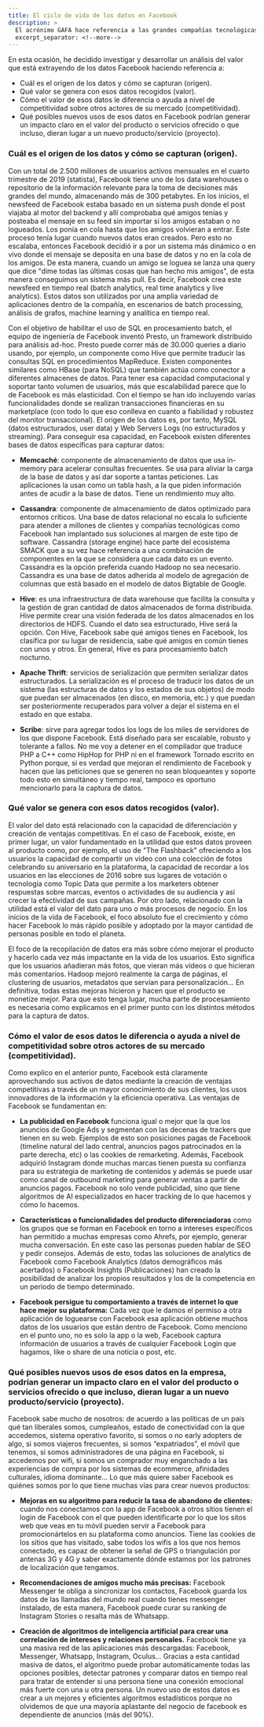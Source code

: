 ```yaml
---
title: El ciclo de vida de los datos en Facebook
description: >
  El acrónimo GAFA hace referencia a las grandes compañías tecnológicas Google, Amazon, Facebook y Apple.
  excerpt_separator: <!--more-->
---
```


En esta ocasión, he decidido investigar y desarrollar un análisis del valor que está extrayendo de los datos Facebook haciendo referencia a:

* Cuál es el origen de los datos y cómo se capturan (origen).
* Qué valor se genera con esos datos recogidos (valor).
* Cómo el valor de esos datos le diferencia o ayuda a nivel de competitividad sobre otros actores de su mercado (competitividad).
* Qué posibles nuevos usos de esos datos en Facebook podrían generar un impacto claro en el valor del producto o servicios ofrecido o que incluso, dieran lugar a un nuevo producto/servicio (proyecto).

<!--more-->

### Cuál es el origen de los datos y cómo se capturan (origen).

Con un total de 2.500 millones de usuarios activos mensuales en el cuarto trimestre de 2019 (statista), Facebook tiene uno de los data warehouses o repositorio de la información relevante para la toma de decisiones más grandes del mundo, almacenando más de 300 petabytes. En los inicios, el newsfeed de Facebook estaba basado en un sistema push donde el post viajaba al motor del backend y allí comprobaba qué amigos tenías y posteaba el mensaje en su feed sin importar si los amigos estaban o no logueados. Los ponía en cola hasta que los amigos volvieran a entrar. Este proceso tenía lugar cuando nuevos datos eran creados. Pero esto no escalaba, entonces Facebook decidió ir a por un sistema más dinámico o en vivo donde el mensaje se deposita en una base de datos y no en la cola de los amigos. De esta manera, cuando un amigo se loguea se lanza una query que dice "dime todas las últimas cosas que han hecho mis amigos", de esta manera conseguimos un sistema más pull. Es decir, Facebook crea este newsfeed en tiempo real (batch analytics, real time analytics y live analytics). Estos datos son utilizados por una amplia variedad de aplicaciones dentro de la compañía, en escenarios de batch processing, análisis de grafos, machine learning y analítica en tiempo real.

Con el objetivo de habilitar el uso de SQL en procesamiento batch, el equipo de ingeniería de Facebook inventó Presto, un framework distribuido para análisis ad-hoc. Presto puede correr más de 30.000 queries a diario usando, por ejemplo, un componente como Hive que permite traducir las consultas SQL en procedimientos MapReduce. Existen componentes similares como HBase (para NoSQL) que también actúa como conector a diferentes almacenes de datos. Para tener esa capacidad computacional y soportar tanto volumen de usuarios, más que escalabilidad parece que lo de Facebook es más elasticidad. Con el tiempo se han ido incluyendo varias funcionalidades donde se realizan transacciones financieras en su marketplace (con todo lo que eso conlleva en cuanto a fiabilidad y robustez del monitor transaccional). El origen de los datos es, por tanto, MySQL (datos estructurados, user data) y Web Servers Logs (no estructurados y streaming). Para conseguir esa capacidad, en Facebook existen diferentes bases de datos específicas para capturar datos:

* <b>Memcaché</b>: componente de almacenamiento de datos que usa in-memory para acelerar consultas frecuentes. Se usa para aliviar la carga de la base de datos y así dar soporte a tantas peticiones. Las aplicaciones la usan como un tabla hash, a la que piden información antes de acudir a la base de datos. Tiene un rendimiento muy alto.

* <b>Cassandra</b>: componente de almacenamiento de datos optimizado para entornos críticos. Una base de datos relacional no escala lo suficiente para atender a millones de clientes y compañías tecnológicas como Facebook han implantado sus soluciones al margen de este tipo de software. Cassandra (storage engine) hace parte del ecosistema SMACK que a su vez hace referencia a una combinación de componentes en la que se considera que cada dato es un evento. Cassandra es la opción preferida cuando Hadoop no sea necesario. Cassandra es una base de datos adherida al modelo de agregación de columnas que está basado en el modelo de datos Bigtable de Google.

* <b>Hive</b>: es una infraestructura de data warehouse que facilita la consulta y la gestión de gran cantidad de datos almacenados de forma distribuida. Hive permite crear una visión federada de los datos almacenados en los directorios de HDFS. Cuando el dato sea estructurado, Hive será la opción. Con Hive, Facebook sabe qué amigos tienes en Facebook, los clasifica por su lugar de residencia, sabe qué amigos en común tienes con unos y otros. En general, Hive es para procesamiento batch nocturno. 

* <b>Apache Thrift</b>: servicios de serialización que permiten serializar datos estructurados. La serialización es el proceso de traducir los datos de un sistema (las estructuras de datos y los estados de sus objetos) de modo que puedan ser almacenados (en disco, en memoria, etc.) y que puedan ser posteriormente recuperados para volver a dejar el sistema en el estado en que estaba.

* <b>Scribe</b>: sirve para agregar todos los logs de los miles de servidores de los que dispone Facebook. Está diseñado para ser escalable, robusto y tolerante a fallos.
No me voy a detener en el compilador que traduce PHP a C++ como HipHop for PHP ni en el framework Tornado escrito en Python porque, si es verdad que mejoran el rendimiento de Facebook y hacen que las peticiones que se generen no sean bloqueantes y soporte todo esto en simultáneo y tiempo real, tampoco es oportuno mencionarlo para la captura de datos.

### Qué valor se genera con esos datos recogidos (valor). 

El valor del dato está relacionado con la capacidad de diferenciación y creación de ventajas competitivas. En el caso de Facebook, existe, en primer lugar, un valor fundamentado en la utilidad que estos datos proveen al producto como, por ejemplo, el uso de "The Flashback" ofreciendo a los usuarios la capacidad de compartir un vídeo con una colección de fotos celebrando su aniversario en la plataforma, la capacidad de recordar a los usuarios en las elecciones de 2016 sobre sus lugares de votación o tecnología como Topic Data que permite a los marketers obtener respuestas sobre marcas, eventos o actividades de su audiencia y así crecer la efectividad de sus campañas. Por otro lado, relacionado con la utilidad está el valor del dato para uno o más procesos de negocio. En los inicios de la vida de Facebook, el foco absoluto fue el crecimiento y cómo hacer Facebook lo más rápido posible y adoptado por la mayor cantidad de personas posible en todo el planeta. 

El foco de la recopilación de datos era más sobre cómo mejorar el producto y hacerlo cada vez más impactante en la vida de los usuarios. Esto significa que los usuarios añadieran más fotos, que vieran más vídeos o que hicieran más comentarios. Hadoop mejoró realmente la carga de páginas, el clustering de usuarios, metadatos que servían para personalización... En definitiva, todas estas mejoras hicieron y hacen que el producto se monetize mejor. Para que esto tenga lugar, mucha parte de procesamiento es necesaria como explicamos en el primer punto con los distintos métodos para la captura de datos.

### Cómo el valor de esos datos le diferencia o ayuda a nivel de competitividad sobre otros actores de su mercado (competitividad). 

Como explico en el anterior punto, Facebook está claramente aprovechando sus activos de datos mediante la creación de ventajas competitivas a través de un mayor conocimiento de sus clientes, los usos innovadores de la información y la eficiencia operativa. Las ventajas de Facebook se fundamentan en:

* <b>La publicidad en Facebook</b> funciona igual o mejor que la que los anuncios de Google Ads y segmentan con las decenas de trackers que tienen en su web. Ejemplos de esto son posiciones pagas de Facebook (timeline natural del lado central, anuncios pagos patrocinados en la parte derecha, etc) o las cookies de remarketing. Además, Facebook adquirió Instagram donde muchas marcas tienen puesta su confianza para su estrategia de marketing de contenidos y además se puede usar como canal de outbound marketing para generar ventas a partir de anuncios pagos. Facebook no solo vende publicidad, sino que tiene algoritmos de AI especializados en hacer tracking de lo que hacemos y cómo lo hacemos.

* <b>Características o funcionalidades del producto diferenciadoras</b> como los grupos que se forman en Facebook en torno a intereses específicos han permitido a muchas empresas como Ahrefs, por ejemplo, generar mucha conversación. En este caso las personas pueden hablar de SEO y pedir consejos. Además de esto, todas las soluciones de analytics de Facebook como Facebook Analytics (datos demográficos más acertados) o Facebook Insights (Publicaciones) han creado la posibilidad de analizar los propios resultados y los de la competencia en un periodo de tiempo determinado. 

* <b>Facebook persigue tu comportamiento a través de internet lo que hace mejor su plataforma:</b> Cada vez que le damos el permiso a otra aplicación de loguearse con Facebook esa aplicación obtiene muchos datos de los usuarios que están dentro de Facebook. Como menciono en el punto uno, no es solo la app o la web, Facebook captura información de usuarios a través de cualquier Facebook Login que hagamos, like o share de una noticia o post, etc.

### Qué posibles nuevos usos de esos datos en la empresa, podrían generar un impacto claro en el valor del producto o servicios ofrecido o que incluso, dieran lugar a un nuevo producto/servicio (proyecto).

Facebook sabe mucho de nosotros: de acuerdo a las políticas de un país qué tan liberales somos, cumpleaños, estado de conectividad con la que accedemos, sistema operativo favorito, si somos o no early adopters de algo, si somos viajeros frecuentes, si somos “expatriados”, el móvil que tenemos, si somos administradores de una página en Facebook, si accedemos por wifi, si somos un comprador muy enganchado a las experiencias de compra por los sistemas de ecommerce, afinidades culturales, idioma dominante… Lo que más quiere saber Facebook es quiénes somos por lo que tiene muchas vías para crear nuevos productos:

* <b>Mejoras en su algoritmo para reducir la tasa de abandono de clientes:</b> cuando nos conectamos con la app de Facebook a otros sitios tienen el login de Facebook con el que pueden identificarte por lo que los sitos web que veas en tu móvil pueden servir a Facebook para promocionártelos en su plataforma como anuncios. Tiene las cookies de los sitios que has visitado, sabe todos los wifis a los que nos hemos conectado, es capaz de obtener la señal de GPS o triangulación por antenas 3G y 4G y saber exactamente dónde estamos por los patrones de localización que tengamos.

* <b>Recomendaciones de amigos mucho más precisas:</b> Facebook Messenger te obliga a sincronizar los contactos, Facebook guarda los datos de las llamadas del mundo real cuando tienes messenger instalado, de esta manera, Facebook puede curar su ranking de Instagram Stories o resalta más de Whatsapp.

* <b>Creación de algoritmos de inteligencia artificial para crear una correlación de intereses y relaciones personales.</b> Facebook tiene ya una masiva red de las aplicaciones más descargadas: Facebook, Messenger, Whatsapp, Instagram, Oculus… Gracias a esta cantidad masiva de datos, el algoritmo puede probar automáticamente todas las opciones posibles, detectar patrones y comparar datos en tiempo real para tratar de entender si una persona tiene una conexión emocional más fuerte con una u otra persona. Un nuevo uso de estos datos es crear a un mejores y eficientes algoritmos estadísticos porque no olvidemos de que una mayoría aplastante del negocio de facebook es dependiente de anuncios (más del 90%).
